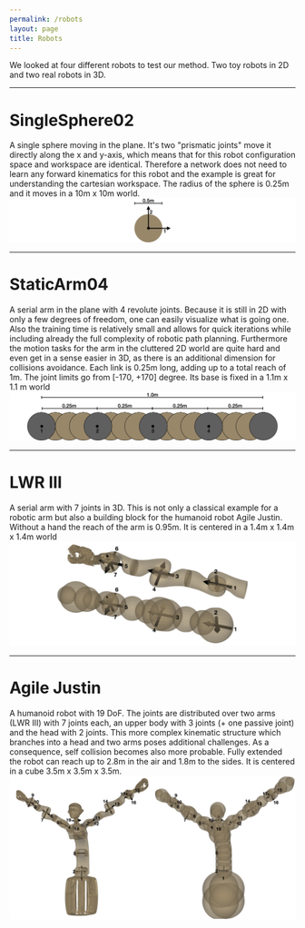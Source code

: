 ```yaml
---
permalink: /robots
layout: page
title: Robots
---
```

We looked at four different robots to test our method.
Two toy robots in 2D and two real robots in 3D. 

---
# SingleSphere02
A single sphere moving in the plane.
It's two "prismatic joints" move it directly along the x and y-axis, which means that for this robot configuration space and workspace are identical.
Therefore a network does not need to learn any forward kinematics for this robot and the example is great for understanding the cartesian workspace.
The radius of the sphere is 0.25m and it moves in a 10m x 10m world.
![SingleSphere02](../assets/imgs/robots/SingleSphere02_f.png)

---
# StaticArm04
A serial arm in the plane with 4 revolute joints.
Because it is still in 2D with only a few degrees of freedom, one can easily visualize what is going one. 
Also the training time is relatively small and allows for quick iterations while including already the full complexity of robotic path planning.
Furthermore the motion tasks for the arm in the cluttered 2D world are quite hard and even get in a sense easier in 3D, as there is an additional dimension for collisions avoidance. 
Each link is 0.25m long, adding up to a total reach of 1m.
The joint limits go from [-170, +170] degree.
Its base is fixed in a 1.1m x 1.1 m world
![StaticArm04](../assets/imgs/robots/StaticArm04_f.png)

---
# LWR III
A serial arm with 7 joints in 3D.
This is not only a classical example for a robotic arm but also a building block for the humanoid robot Agile Justin.
Without a hand the reach of the arm is 0.95m.
It is centered in a 1.4m x 1.4m x 1.4m world
![JustinArm07](../assets/imgs/robots/JustinArm07_f.png)

---
# Agile Justin
A humanoid robot with 19 DoF.
The joints are distributed over two arms (LWR III) with 7 joints each, an upper body with 3 joints (+ one passive joint)
and the head with 2 joints.
This more complex kinematic structure which branches into a head and two arms poses additional challenges.
As a consequence, self collision becomes also more probable.
Fully extended the robot can reach up to 2.8m in the air and 1.8m to the sides.
It is centered in a cube 3.5m x 3.5m x 3.5m.
![Justin19](../assets/imgs/robots/Justin19_f.png)
